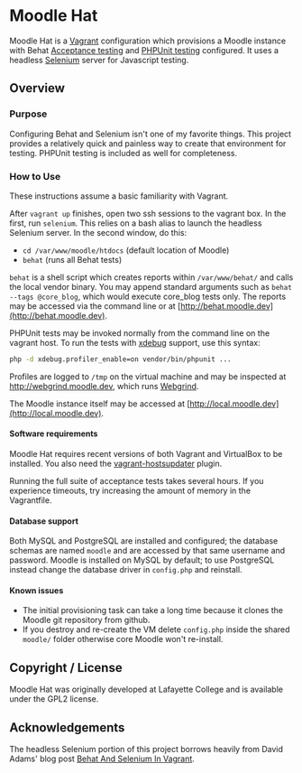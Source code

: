 # Moodle Hat

Moodle Hat is a [Vagrant](http://vagrantup.com) configuration which provisions a Moodle instance with Behat [Acceptance testing](https://docs.moodle.org/dev/Acceptance_testing) and [PHPUnit testing](https://docs.moodle.org/dev/PHPUnit) configured. It uses a headless [Selenium](http://www.seleniumhq.org/) server for Javascript testing.

## Overview

### Purpose

Configuring Behat and Selenium isn't one of my favorite things. This project provides a relatively quick and painless way to create that environment for testing. PHPUnit testing is included as well for completeness.

### How to Use

These instructions assume a basic familiarity with Vagrant.

After `vagrant up` finishes, open two ssh sessions to the vagrant box. In the first, run `selenium`. This relies on a bash alias to launch the headless Selenium server. In the second window, do this:

- `cd /var/www/moodle/htdocs` (default location of Moodle)
- `behat` (runs all Behat tests)

`behat` is a shell script which creates reports within `/var/www/behat/` and calls the local vendor binary. You may append standard arguments such as `behat --tags @core_blog`, which would execute core_blog tests only. The reports may be accessed via the command line or at [http://behat.moodle.dev](http://behat.moodle.dev).

PHPUnit tests may be invoked normally from the command line on the vagrant host. To run the tests with [xdebug](https://docs.moodle.org/dev/Profiling_PHP) support, use this syntax:

```bash
php -d xdebug.profiler_enable=on vendor/bin/phpunit ...
```

Profiles are logged to `/tmp` on the virtual machine and may be inspected at http://webgrind.moodle.dev, which runs [Webgrind](https://github.com/jokkedk/webgrind).

The Moodle instance itself may be accessed at [http://local.moodle.dev](http://local.moodle.dev).

#### Software requirements

Moodle Hat requires recent versions of both Vagrant and VirtualBox to be installed. You also need the [vagrant-hostsupdater](https://github.com/cogitatio/vagrant-hostsupdater) plugin.

Running the full suite of acceptance tests takes several hours. If you experience timeouts, try increasing the amount of memory in the Vagrantfile.

#### Database support

Both MySQL and PostgreSQL are installed and configured; the database schemas are named `moodle` and are accessed by that same username and password. Moodle is installed on MySQL by default; to use PostgreSQL instead change the database driver in `config.php` and reinstall.

#### Known issues

- The initial provisioning task can take a long time because it clones the Moodle git repository from github.
- If you destroy and re-create the VM delete `config.php` inside the shared `moodle/` folder otherwise core Moodle won't re-install.

## Copyright / License

Moodle Hat was originally developed at Lafayette College and is available under the GPL2 license.

## Acknowledgements

The headless Selenium portion of this project borrows heavily from David Adams' blog post [Behat And Selenium In Vagrant](http://programmingarehard.com/2014/03/17/behat-and-selenium-in-vagrant.html).

